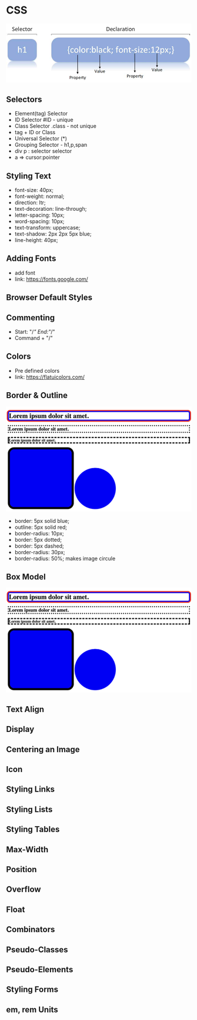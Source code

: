 # CSS

![alt text](image/image.png)

## Selectors

- Element(tag) Selector
- ID Selector #ID - unique
- Class Selector .class - not unique
- tag + ID or Class
- Universal Selector (\*)
- Grouping Selector - h1,p,span
- div p : selector selector
- a => cursor:pointer

## Styling Text

- font-size: 40px;
- font-weight: normal;
- direction: ltr;
- text-decoration: line-through;
- letter-spacing: 10px;
- word-spacing: 10px;
- text-transform: uppercase;
- text-shadow: 2px 2px 5px blue;
- line-height: 40px;

## Adding Fonts

- add font
- link: https://fonts.google.com/

## Browser Default Styles

## Commenting

- Start: "/_" End:"_/"
- Command + "/"

## Colors

- Pre defined colors
- link: https://flatuicolors.com/

## Border & Outline

![alt text](image/border.png)

- border: 5px solid blue;
- outline: 5px solid red;
- border-radius: 10px;
- border: 5px dotted;
- border: 5px dashed;
- border-radius: 30px;
- border-radius: 50%; makes image circule

## Box Model
![alt text](image/border.png)

## Text Align

## Display

## Centering an Image

## Icon

## Styling Links

## Styling Lists

## Styling Tables

## Max-Width

## Position

## Overflow

## Float

## Combinators

## Pseudo-Classes

## Pseudo-Elements

## Styling Forms

## em, rem Units

